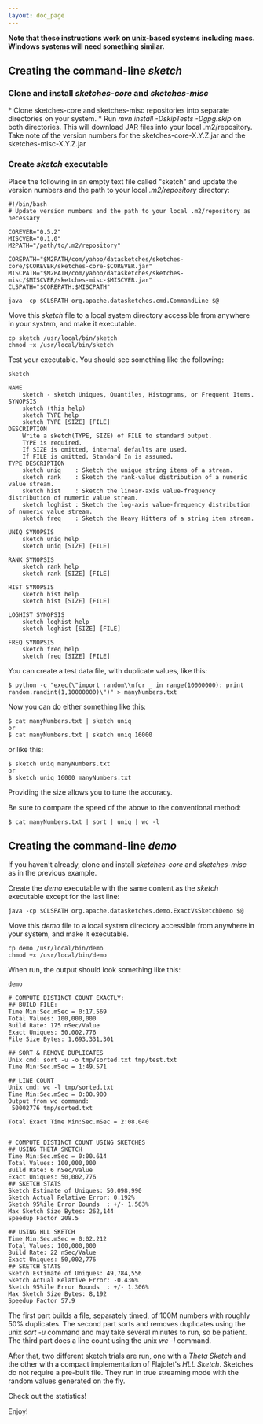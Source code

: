 ```yaml
---
layout: doc_page
---
```

<!--
    Licensed to the Apache Software Foundation (ASF) under one
    or more contributor license agreements.  See the NOTICE file
    distributed with this work for additional information
    regarding copyright ownership.  The ASF licenses this file
    to you under the Apache License, Version 2.0 (the
    "License"); you may not use this file except in compliance
    with the License.  You may obtain a copy of the License at

      http://www.apache.org/licenses/LICENSE-2.0

    Unless required by applicable law or agreed to in writing,
    software distributed under the License is distributed on an
    "AS IS" BASIS, WITHOUT WARRANTIES OR CONDITIONS OF ANY
    KIND, either express or implied.  See the License for the
    specific language governing permissions and limitations
    under the License.
-->
<b>Note that these instructions work on unix-based systems including macs.  Windows systems will
need something similar.</b>

<h2>Creating the command-line <i>sketch</i></h2>

<h3>Clone and install <i>sketches-core</i> and <i>sketches-misc</i></h3>
  * Clone sketches-core and sketches-misc repositories into separate directories on your system.
  * Run <i>mvn install -DskipTests -Dgpg.skip</i> on both directories.  This will download JAR 
  files into your local .m2/repository. Take note of the version numbers for the 
  sketches-core-X.Y.Z.jar and the sketches-misc-X.Y.Z.jar

<h3>Create <i>sketch</i> executable</h3>

Place the following in an empty text file called "sketch" and update the version numbers and the 
path to your local <i>.m2/repository</i> directory:
  
    #!/bin/bash
    # Update version numbers and the path to your local .m2/repository as necessary
    
    COREVER="0.5.2"
    MISCVER="0.1.0"
    M2PATH="/path/to/.m2/repository"
    
    COREPATH="$M2PATH/com/yahoo/datasketches/sketches-core/$COREVER/sketches-core-$COREVER.jar"
    MISCPATH="$M2PATH/com/yahoo/datasketches/sketches-misc/$MISCVER/sketches-misc-$MISCVER.jar"
    CLSPATH="$COREPATH:$MISCPATH"
    
    java -cp $CLSPATH org.apache.datasketches.cmd.CommandLine $@

Move this <i>sketch</i> file to a local system directory accessible from anywhere in your system, 
and make it executable.
  
    cp sketch /usr/local/bin/sketch
    chmod +x /usr/local/bin/sketch

Test your executable. You should see something like the following:
  
    sketch
    
    NAME
        sketch - sketch Uniques, Quantiles, Histograms, or Frequent Items.
    SYNOPSIS
        sketch (this help)
        sketch TYPE help
        sketch TYPE [SIZE] [FILE]
    DESCRIPTION
        Write a sketch(TYPE, SIZE) of FILE to standard output.
        TYPE is required.
        If SIZE is omitted, internal defaults are used.
        If FILE is omitted, Standard In is assumed.
    TYPE DESCRIPTION
        sketch uniq    : Sketch the unique string items of a stream.
        sketch rank    : Sketch the rank-value distribution of a numeric value stream.
        sketch hist    : Sketch the linear-axis value-frequency distribution of numeric value stream.
        sketch loghist : Sketch the log-axis value-frequency distribution of numeric value stream.
        sketch freq    : Sketch the Heavy Hitters of a string item stream.
    
    UNIQ SYNOPSIS
        sketch uniq help
        sketch uniq [SIZE] [FILE]
    
    RANK SYNOPSIS
        sketch rank help
        sketch rank [SIZE] [FILE]
    
    HIST SYNOPSIS
        sketch hist help
        sketch hist [SIZE] [FILE]
    
    LOGHIST SYNOPSIS
        sketch loghist help
        sketch loghist [SIZE] [FILE]
    
    FREQ SYNOPSIS
        sketch freq help
        sketch freq [SIZE] [FILE]

You can create a test data file, with duplicate values, like this:

    $ python -c "exec(\"import random\\nfor _ in range(10000000): print random.randint(1,10000000)\")" > manyNumbers.txt

Now you can do either something like this:

    $ cat manyNumbers.txt | sketch uniq
    or
    $ cat manyNumbers.txt | sketch uniq 16000

or like this:

    $ sketch uniq manyNumbers.txt
    or
    $ sketch uniq 16000 manyNumbers.txt

Providing the size allows you to tune the accuracy.

Be sure to compare the speed of the above to the conventional method:

    $ cat manyNumbers.txt | sort | uniq | wc -l

<h2>Creating the command-line <i>demo</i></h2>

If you haven't already, clone and install <i>sketches-core</i> and <i>sketches-misc</i> as in the 
previous example.

Create the <i>demo</i> executable with the same content as the <i>sketch</i> executable except
for the last line:

    java -cp $CLSPATH org.apache.datasketches.demo.ExactVsSketchDemo $@

Move this <i>demo</i> file to a local system directory accessible from anywhere in your system, 
and make it executable.
  
    cp demo /usr/local/bin/demo
    chmod +x /usr/local/bin/demo

When run, the output should look something like this:

    demo
    
    # COMPUTE DISTINCT COUNT EXACTLY:
    ## BUILD FILE:
    Time Min:Sec.mSec = 0:17.569
    Total Values: 100,000,000
    Build Rate: 175 nSec/Value
    Exact Uniques: 50,002,776
    File Size Bytes: 1,693,331,301

    ## SORT & REMOVE DUPLICATES
    Unix cmd: sort -u -o tmp/sorted.txt tmp/test.txt
    Time Min:Sec.mSec = 1:49.571

    ## LINE COUNT
    Unix cmd: wc -l tmp/sorted.txt
    Time Min:Sec.mSec = 0:00.900
    Output from wc command:
     50002776 tmp/sorted.txt

    Total Exact Time Min:Sec.mSec = 2:08.040


    # COMPUTE DISTINCT COUNT USING SKETCHES
    ## USING THETA SKETCH
    Time Min:Sec.mSec = 0:00.614
    Total Values: 100,000,000
    Build Rate: 6 nSec/Value
    Exact Uniques: 50,002,776
    ## SKETCH STATS
    Sketch Estimate of Uniques: 50,098,990
    Sketch Actual Relative Error: 0.192%
    Sketch 95%ile Error Bounds  : +/- 1.563%
    Max Sketch Size Bytes: 262,144
    Speedup Factor 208.5

    ## USING HLL SKETCH
    Time Min:Sec.mSec = 0:02.212
    Total Values: 100,000,000
    Build Rate: 22 nSec/Value
    Exact Uniques: 50,002,776
    ## SKETCH STATS
    Sketch Estimate of Uniques: 49,784,556
    Sketch Actual Relative Error: -0.436%
    Sketch 95%ile Error Bounds  : +/- 1.306%
    Max Sketch Size Bytes: 8,192
    Speedup Factor 57.9

The first part builds a file, separately timed, of 100M numbers with roughly 50% duplicates. 
The second part sorts and removes duplicates using the unix <i>sort -u</i> command and may take 
several minutes to run, so be patient. The third part does a line count using the unix <i>wc -l</i>
command. 

After that, two different sketch trials are run, one with a <i>Theta Sketch</i> and the
other with a compact implementation of Flajolet's <i>HLL Sketch</i>.  Sketches do not require a 
pre-built file. They run in true streaming mode with the random values generated on the fly.

Check out the statistics! 

Enjoy!
